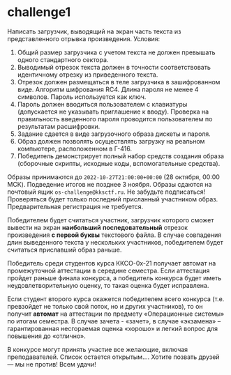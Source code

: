 # challenge1

Написать загрузчик, выводящий на экран часть текста из представленного отрывка произведения.
Условия:

1. Общий размер загрузчика с учетом текста не должен превышать одного стандартного сектора.
2. Выводимый отрезок текста должен в точности соответствовать идентичному отрезку из приведенного текста.
3. Отрезок должен размещаться в теле загрузчика в зашифрованном виде. Алгоритм шифрования RC4. Длина пароля не менее 4 символов. Пароль используется как ключ.
4. Пароль должен вводиться пользователем с клавиатуры (допускается не указывать приглашение к вводу). Проверка на правильность введенного пароля проводится пользователем по результатам расшифровки.
5. Задание сдается в виде загрузочного образа дискеты и пароля.
6. Образ должен позволять осуществлять загрузку на реальном компьютере, расположенном в Г-416.
7. Победитель демонстрирует полный набор средств создания образа (сборочные скрипты, исходные коды, вспомогательные средства).

Образы принимаются до `2022-10-27T21:00:00+00:00` (28 октября, 00:00 МСК). Подведение итогов не позднее 3 ноября. Образы сдаются на почтовый ящик `os-challenge@kksctf.ru`. Не забудьте подписаться! Проверяться будет только последний присланный участником образ. Предварительная регистрация не требуется.

Победителем будет считаться участник, загрузчик которого сможет вывести на экран **наибольший** **последовательный** отрезок произведения **с первой буквы** текстового файла. В случае совпадения длин выведенного текста у нескольких участников, победителем будет считаться приславший образ раньше.

Победитель среди студентов курса ККСО-0х-21 получает автомат на промежуточной аттестации в середине семестра. Если аттестация пройдет раньше финала конкурса, а победитель конкурса будет иметь неудовлетворительную оценку, то такая оценка будет исправлена.

Если студент второго курса окажется победителем всего конкурса (т.е. превзойдет не только свой поток, но и других участников), то он получит **автомат** на аттестации по предмету «Операционные системы» по итогам семестра. В случае зачета - «зачет», в случае «экзамена» – гарантированная несгораемая оценка «хорошо» и легкий вопрос для повышения до «отлично».

В конкурсе могут принять участие все желающие, включая преподавателей. Список остается открытым…. Хотите позвать друзей — мы не против!
Всем удачи!
